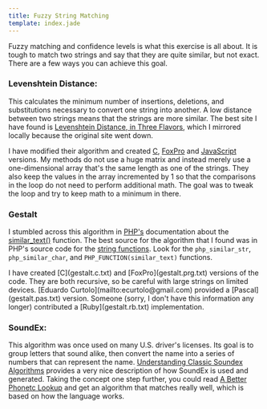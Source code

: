 ```yaml
---
title: Fuzzy String Matching
template: index.jade
---
```


Fuzzy matching and confidence levels is what this exercise is all about.  It is tough to match two strings and say that they are quite similar, but
not exact.  There are a few ways you can achieve this goal.

### Levenshtein Distance:

This calculates the minimum number of insertions, deletions, and substitutions necessary to convert one string into another.  A low distance between two strings means that the strings are more similar.  The best site I have found is [Levenshtein Distance, in Three Flavors](levenshtein.html), which I mirrored locally because the original site went down.

I have modified their algorithm and created [C](levenshtein.c.txt), [FoxPro](levenshtein.prg.txt) and [JavaScript](levenshtein.js) versions.  My methods do not use a huge matrix and instead merely use a one-dimensional array that's the same length as one of the strings.  They also keep the values in the array incremented by 1 so that the comparisons in the loop do not need to perform additional math.  The goal was to tweak the loop and try to keep math to a minimum in there.

### Gestalt

I stumbled across this algorithm in [PHP's](http://php.net/) documentation about the [similar_text()](http://php.net/manual/en/function.similar-text.php) function.  The best source for the algorithm that I found was in PHP's source code for the [string functions](http://cvs.php.net/co.php/php-src/ext/standard/string.c).  Look for the `php_similar_str`, `php_similar_char`, and `PHP_FUNCTION(similar_text)` functions.

<p>I have created [C](gestalt.c.txt) and [FoxPro](gestalt.prg.txt) versions of the code.  They are both recursive, so be careful with large strings on limited devices.  [Eduardo Curtolo](mailto:ecurtolo@gmail.com) provided a [Pascal](gestalt.pas.txt) version.  Someone (sorry, I don't have this information any longer) contributed a [Ruby](gestalt.rb.txt) implementation.

### SoundEx:

This algorithm was once used on many U.S. driver's licenses.  Its goal is to group letters that sound alike, then convert the name into a series of numbers that can represent the name.  [Understanding Classic Soundex Algorithms](http://www.creativyst.com/Doc/Articles/SoundEx1/SoundEx1.htm) provides a very nice description of how SoundEx is used and generated.  Taking the concept one step further, you could read [A Better Phonetc Lookup](http://www.lanw.com/java-showcase/a-better-phonetic-lookup/) and get an algorithm that matches really well, which is based on how the language works.

